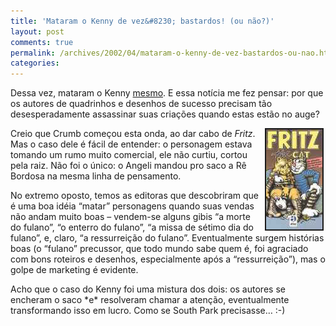 ```yaml
---
title: 'Mataram o Kenny de vez&#8230; bastardos! (ou não?)'
layout: post
comments: true
permalink: /archives/2002/04/mataram-o-kenny-de-vez-bastardos-ou-nao.html/
categories:
---
```

Dessa vez, mataram o Kenny [mesmo][1]. E essa notícia me fez pensar: por que os autores de quadrinhos e desenhos de sucesso precisam tão desesperadamente assassinar suas criações quando estas estão no auge?

<img src='/img/blig/fritzthecat.jpg' hspace=3 align="right" border=2>Creio que Crumb começou esta onda, ao dar cabo de *Fritz*. Mas o caso dele é fácil de entender: o personagem estava tomando um rumo muito comercial, ele não curtiu, cortou pela raiz. Não foi o único: o Angeli mandou pro saco a Rê Bordosa na mesma linha de pensamento.

No extremo oposto, temos as editoras que descobriram que é uma boa idéia &#8220;matar&#8221; personagens quando suas vendas não andam muito boas &#8211; vendem-se alguns gibis &#8220;a morte do fulano&#8221;, &#8220;o enterro do fulano&#8221;, &#8220;a missa de sétimo dia do fulano&#8221;, e, claro, &#8220;a ressurreição do fulano&#8221;. Eventualmente surgem histórias boas (o &#8220;fulano&#8221; precussor, que todo mundo sabe quem é, foi agraciado com bons roteiros e desenhos, especialmente após a &#8220;ressurreição&#8221;), mas o golpe de marketing é evidente.

Acho que o caso do Kenny foi uma mistura dos dois: os autores se encheram o saco \*e\* resolveram chamar a atenção, eventualmente transformando isso em lucro. Como se South Park precisasse&#8230; :-)

 [1]: http://animationmagazine.net/television/4_12_2.html
